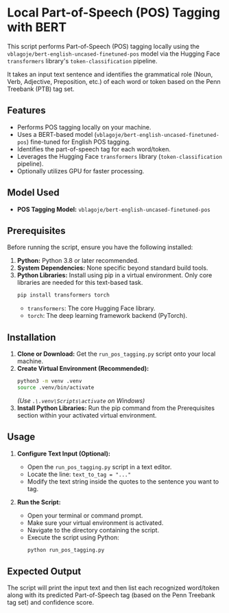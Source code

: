 # Local Part-of-Speech (POS) Tagging with BERT

This script performs Part-of-Speech (POS) tagging locally using the `vblagoje/bert-english-uncased-finetuned-pos` model via the Hugging Face `transformers` library's `token-classification` pipeline.

It takes an input text sentence and identifies the grammatical role (Noun, Verb, Adjective, Preposition, etc.) of each word or token based on the Penn Treebank (PTB) tag set.

## Features

* Performs POS tagging locally on your machine.
* Uses a BERT-based model (`vblagoje/bert-english-uncased-finetuned-pos`) fine-tuned for English POS tagging.
* Identifies the part-of-speech tag for each word/token.
* Leverages the Hugging Face `transformers` library (`token-classification` pipeline).
* Optionally utilizes GPU for faster processing.

## Model Used

* **POS Tagging Model:** `vblagoje/bert-english-uncased-finetuned-pos`

## Prerequisites

Before running the script, ensure you have the following installed:

1.  **Python:** Python 3.8 or later recommended.
2.  **System Dependencies:** None specific beyond standard build tools.
3.  **Python Libraries:** Install using pip in a virtual environment. Only core libraries are needed for this text-based task.
    ```bash
    pip install transformers torch
    ```
    * `transformers`: The core Hugging Face library.
    * `torch`: The deep learning framework backend (PyTorch).

## Installation

1.  **Clone or Download:** Get the `run_pos_tagging.py` script onto your local machine.
2.  **Create Virtual Environment (Recommended):**
    ```bash
    python3 -m venv .venv
    source .venv/bin/activate
    ```
    *(Use `.\.venv\Scripts\activate` on Windows)*
3.  **Install Python Libraries:** Run the pip command from the Prerequisites section within your activated virtual environment.

## Usage

1.  **Configure Text Input (Optional):**
    * Open the `run_pos_tagging.py` script in a text editor.
    * Locate the line: `text_to_tag = "..."`
    * Modify the text string inside the quotes to the sentence you want to tag.

2.  **Run the Script:**
    * Open your terminal or command prompt.
    * Make sure your virtual environment is activated.
    * Navigate to the directory containing the script.
    * Execute the script using Python:
        ```bash
        python run_pos_tagging.py
        ```

## Expected Output

The script will print the input text and then list each recognized word/token along with its predicted Part-of-Speech tag (based on the Penn Treebank tag set) and confidence score.
